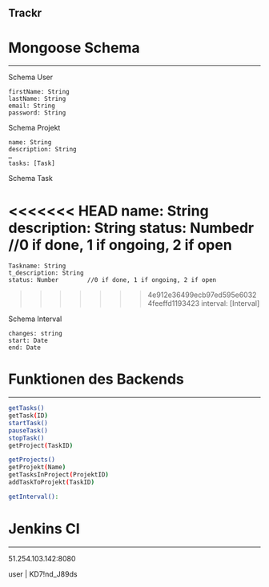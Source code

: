 ## Trackr

# Mongoose Schema
__________________________

Schema User

    firstName: String
    lastName: String
    email: String
    password: String
    

Schema Projekt

    name: String
    description: String
    …
    tasks: [Task]


Schema Task

<<<<<<< HEAD
    name: String
    description: String
    status: Numbedr        //0 if done, 1 if ongoing, 2 if open
=======
    Taskname: String
    t_description: String
    status: Number        //0 if done, 1 if ongoing, 2 if open
>>>>>>> 4e912e36499ecb97ed595e60324feeffd1193423
    interval: [Interval]
 

Schema Interval

    changes: string
    start: Date
    end: Date


# Funktionen des Backends
___________________________
```bash
getTasks()
getTask(ID)
startTask()
pauseTask()
stopTask()
getProject(TaskID)

getProjects()
getProjekt(Name)
getTasksInProject(ProjektID)
addTaskToProjekt(TaskID)

getInterval():
```

# Jenkins CI
____________

51.254.103.142:8080

user    |   KD7!nd_J89ds



